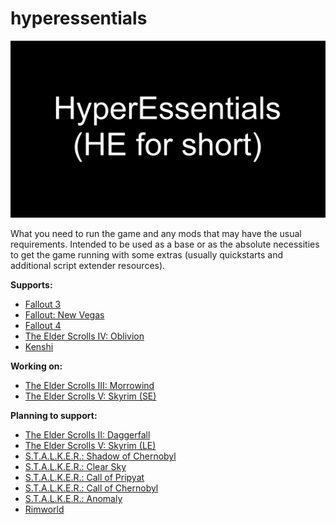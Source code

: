 # hyperessentials

![HyperEssentials Branding](https://raw.githubusercontent.com/Biblioklept/hyperessentials/main/img/hyperessentials-he.png)

What you need to run the game and any mods that may have the usual requirements. Intended to be used as a base or as the absolute necessities to get the game running with some extras (usually quickstarts and additional script extender resources).

__Supports:__

- [Fallout 3](./he-fo3)
- [Fallout: New Vegas](./he-fnv)
- [Fallout 4](./he-fo4)
- [The Elder Scrolls IV: Oblivion](./he-tes4)
- [Kenshi](./he-ks)

__Working on:__

- [The Elder Scrolls III: Morrowind](./he-tes3)
- [The Elder Scrolls V: Skyrim (SE)](./he-tes5se)

__Planning to support:__

- [The Elder Scrolls II: Daggerfall](./he-tes2)
- [The Elder Scrolls V: Skyrim (LE)](./he-tes5le)
- [S.T.A.L.K.E.R.: Shadow of Chernobyl](./he-shoc)
- [S.T.A.L.K.E.R.: Clear Sky](./he-cs)
- [S.T.A.L.K.E.R.: Call of Pripyat](./he-cop)
- [S.T.A.L.K.E.R.: Call of Chernobyl](./he-coc)
- [S.T.A.L.K.E.R.: Anomaly](./he-anomaly)
- [Rimworld](./he-rw)
